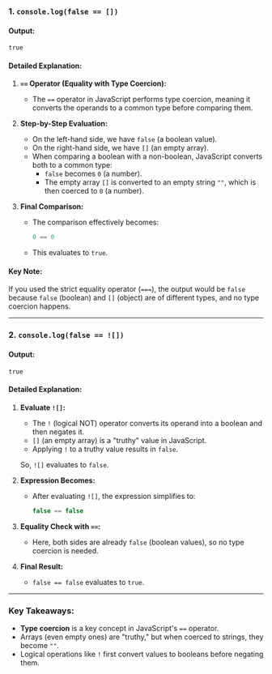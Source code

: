 ### 1. **`console.log(false == [])`**

#### Output:
```
true
```

#### Detailed Explanation:
1. **`==` Operator (Equality with Type Coercion):**
   - The `==` operator in JavaScript performs type coercion, meaning it converts the operands to a common type before comparing them.

2. **Step-by-Step Evaluation:**
   - On the left-hand side, we have `false` (a boolean value).
   - On the right-hand side, we have `[]` (an empty array).
   - When comparing a boolean with a non-boolean, JavaScript converts both to a common type:
     - `false` becomes `0` (a number).
     - The empty array `[]` is converted to an empty string `""`, which is then coerced to `0` (a number).

3. **Final Comparison:**
   - The comparison effectively becomes:
     ```javascript
     0 == 0
     ```
   - This evaluates to `true`.

#### Key Note:
If you used the strict equality operator (`===`), the output would be `false` because `false` (boolean) and `[]` (object) are of different types, and no type coercion happens.

---

### 2. **`console.log(false == ![])`**

#### Output:
```
true
```

#### Detailed Explanation:
1. **Evaluate `![]`:**
   - The `!` (logical NOT) operator converts its operand into a boolean and then negates it.
   - `[]` (an empty array) is a "truthy" value in JavaScript.
   - Applying `!` to a truthy value results in `false`.

   So, `![]` evaluates to `false`.

2. **Expression Becomes:**
   - After evaluating `![]`, the expression simplifies to:
     ```javascript
     false == false
     ```

3. **Equality Check with `==`:**
   - Here, both sides are already `false` (boolean values), so no type coercion is needed.

4. **Final Result:**
   - `false == false` evaluates to `true`.

---

### Key Takeaways:
- **Type coercion** is a key concept in JavaScript's `==` operator.
- Arrays (even empty ones) are "truthy," but when coerced to strings, they become `""`.
- Logical operations like `!` first convert values to booleans before negating them.
